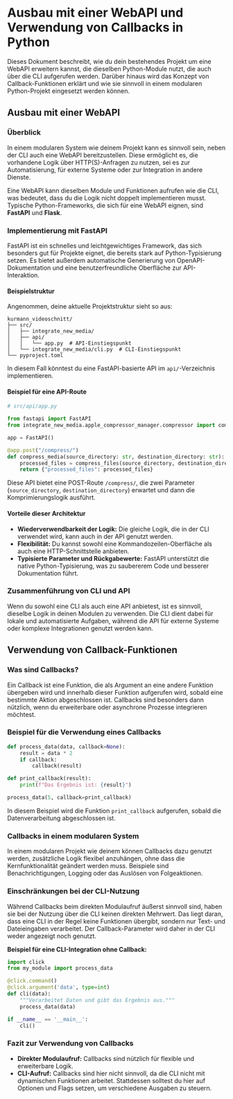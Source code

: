 # Ausbau mit einer WebAPI und Verwendung von Callbacks in Python

Dieses Dokument beschreibt, wie du dein bestehendes Projekt um eine WebAPI erweitern kannst, die dieselben Python-Module nutzt, die auch über die CLI aufgerufen werden. Darüber hinaus wird das Konzept von Callback-Funktionen erklärt und wie sie sinnvoll in einem modularen Python-Projekt eingesetzt werden können.

## Ausbau mit einer WebAPI

### Überblick

In einem modularen System wie deinem Projekt kann es sinnvoll sein, neben der CLI auch eine WebAPI bereitzustellen. Diese ermöglicht es, die vorhandene Logik über HTTP(S)-Anfragen zu nutzen, sei es zur Automatisierung, für externe Systeme oder zur Integration in andere Dienste.

Eine WebAPI kann dieselben Module und Funktionen aufrufen wie die CLI, was bedeutet, dass du die Logik nicht doppelt implementieren musst. Typische Python-Frameworks, die sich für eine WebAPI eignen, sind **FastAPI** und **Flask**.

### Implementierung mit FastAPI

FastAPI ist ein schnelles und leichtgewichtiges Framework, das sich besonders gut für Projekte eignet, die bereits stark auf Python-Typisierung setzen. Es bietet außerdem automatische Generierung von OpenAPI-Dokumentation und eine benutzerfreundliche Oberfläche zur API-Interaktion.

#### Beispielstruktur

Angenommen, deine aktuelle Projektstruktur sieht so aus:

```plaintext
kurmann_videoschnitt/
├── src/
│   ├── integrate_new_media/
│   ├── api/
│   │   └── app.py  # API-Einstiegspunkt
│   └── integrate_new_media/cli.py  # CLI-Einstiegspunkt
└── pyproject.toml
```

In diesem Fall könntest du eine FastAPI-basierte API im `api/`-Verzeichnis implementieren.

#### Beispiel für eine API-Route

```python
# src/api/app.py

from fastapi import FastAPI
from integrate_new_media.apple_compressor_manager.compressor import compress_files

app = FastAPI()

@app.post("/compress/")
def compress_media(source_directory: str, destination_directory: str):
    processed_files = compress_files(source_directory, destination_directory)
    return {"processed_files": processed_files}
```

Diese API bietet eine POST-Route `/compress/`, die zwei Parameter (`source_directory`, `destination_directory`) erwartet und dann die Komprimierungslogik ausführt.

#### Vorteile dieser Architektur

- **Wiederverwendbarkeit der Logik:** Die gleiche Logik, die in der CLI verwendet wird, kann auch in der API genutzt werden.
- **Flexibilität:** Du kannst sowohl eine Kommandozeilen-Oberfläche als auch eine HTTP-Schnittstelle anbieten.
- **Typisierte Parameter und Rückgabewerte:** FastAPI unterstützt die native Python-Typisierung, was zu saubererem Code und besserer Dokumentation führt.

### Zusammenführung von CLI und API

Wenn du sowohl eine CLI als auch eine API anbietest, ist es sinnvoll, dieselbe Logik in deinen Modulen zu verwenden. Die CLI dient dabei für lokale und automatisierte Aufgaben, während die API für externe Systeme oder komplexe Integrationen genutzt werden kann.

## Verwendung von Callback-Funktionen

### Was sind Callbacks?

Ein Callback ist eine Funktion, die als Argument an eine andere Funktion übergeben wird und innerhalb dieser Funktion aufgerufen wird, sobald eine bestimmte Aktion abgeschlossen ist. Callbacks sind besonders dann nützlich, wenn du erweiterbare oder asynchrone Prozesse integrieren möchtest.

### Beispiel für die Verwendung eines Callbacks

```python
def process_data(data, callback=None):
    result = data * 2
    if callback:
        callback(result)

def print_callback(result):
    print(f"Das Ergebnis ist: {result}")

process_data(5, callback=print_callback)
```

In diesem Beispiel wird die Funktion `print_callback` aufgerufen, sobald die Datenverarbeitung abgeschlossen ist.

### Callbacks in einem modularen System

In einem modularen Projekt wie deinem können Callbacks dazu genutzt werden, zusätzliche Logik flexibel anzuhängen, ohne dass die Kernfunktionalität geändert werden muss. Beispiele sind Benachrichtigungen, Logging oder das Auslösen von Folgeaktionen.

### Einschränkungen bei der CLI-Nutzung

Während Callbacks beim direkten Modulaufruf äußerst sinnvoll sind, haben sie bei der Nutzung über die CLI keinen direkten Mehrwert. Das liegt daran, dass eine CLI in der Regel keine Funktionen übergibt, sondern nur Text- und Dateieingaben verarbeitet. Der Callback-Parameter wird daher in der CLI weder angezeigt noch genutzt.

**Beispiel für eine CLI-Integration ohne Callback:**

```python
import click
from my_module import process_data

@click.command()
@click.argument('data', type=int)
def cli(data):
    """Verarbeitet Daten und gibt das Ergebnis aus."""
    process_data(data)

if __name__ == '__main__':
    cli()
```

### Fazit zur Verwendung von Callbacks

- **Direkter Modulaufruf:** Callbacks sind nützlich für flexible und erweiterbare Logik.
- **CLI-Aufruf:** Callbacks sind hier nicht sinnvoll, da die CLI nicht mit dynamischen Funktionen arbeitet. Stattdessen solltest du hier auf Optionen und Flags setzen, um verschiedene Ausgaben zu steuern.

